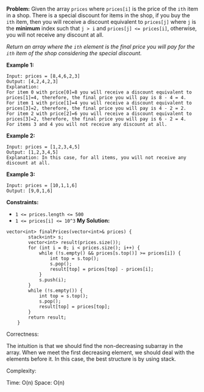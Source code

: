 **Problem:**
Given the array `prices` where `prices[i]` is the price of the `ith` item in a shop. There is a special discount for items in the shop, if you buy the `ith` item, then you will receive a discount equivalent to `prices[j]` where `j` is the **minimum** index such that `j > i` and `prices[j] <= prices[i]`, otherwise, you will not receive any discount at all.

*Return an array where the `ith` element is the final price you will pay for the `ith` item of the shop considering the special discount.*

 

**Example 1:**

```
Input: prices = [8,4,6,2,3]
Output: [4,2,4,2,3]
Explanation: 
For item 0 with price[0]=8 you will receive a discount equivalent to prices[1]=4, therefore, the final price you will pay is 8 - 4 = 4. 
For item 1 with price[1]=4 you will receive a discount equivalent to prices[3]=2, therefore, the final price you will pay is 4 - 2 = 2. 
For item 2 with price[2]=6 you will receive a discount equivalent to prices[3]=2, therefore, the final price you will pay is 6 - 2 = 4. 
For items 3 and 4 you will not receive any discount at all.
```

**Example 2:**

```
Input: prices = [1,2,3,4,5]
Output: [1,2,3,4,5]
Explanation: In this case, for all items, you will not receive any discount at all.
```

**Example 3:**

```
Input: prices = [10,1,1,6]
Output: [9,0,1,6]
```

 

**Constraints:**

- `1 <= prices.length <= 500`
- `1 <= prices[i] <= 10^3`
**My Solution:**
```
vector<int> finalPrices(vector<int>& prices) {
        stack<int> s;
        vector<int> result(prices.size());
        for (int i = 0; i < prices.size(); i++) {
            while (!s.empty() && prices[s.top()] >= prices[i]) {
                int top = s.top();
                s.pop();
                result[top] = prices[top] - prices[i];
            }
            s.push(i);
        }
        while (!s.empty()) {
            int top = s.top();
            s.pop();
            result[top] = prices[top];
        }
        return result;
    }
```
Correctness:

The intuition is that we should find the non-decreasing subarray in the array. When we meet the first decreasing element, we should deal with the elements before it. In this case, the best structure is by using stack.

Complexity:

Time: O(n)
Space: O(n)